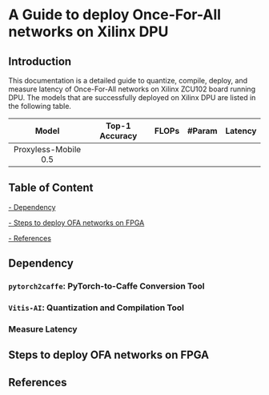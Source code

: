# A Guide to deploy Once-For-All networks on Xilinx DPU

## Introduction
This documentation is a detailed guide to quantize, compile, deploy, and measure latency of Once-For-All networks on Xilinx ZCU102 board running DPU. The models that are successfully deployed on Xilinx DPU are listed in the following table. 

| Model | Top-1 Accuracy | FLOPs | #Param | Latency |
|:-----:|:--------------:|:-----:|:------:|:--------|
| Proxyless-Mobile 0.5|  |    |   |     |   | 




## Table of Content

[- Dependency](#dependency)

[- Steps to deploy OFA networks on FPGA](#steps-to-deploy-ofa-networks-on-fpga)

[- References](#references)


## Dependency

### `pytorch2caffe`: PyTorch-to-Caffe Conversion Tool

### `Vitis-AI`: Quantization and Compilation Tool

### Measure Latency

## Steps to deploy OFA networks on FPGA



## References

